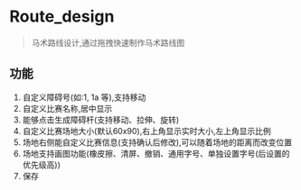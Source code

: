# Route_design
> 马术路线设计,通过拖拽快速制作马术路线图
## 功能

1. 自定义障碍号(如:1, 1a 等),支持移动
2. 自定义比赛名称,居中显示
3. 能够点击生成障碍杆(支持移动、拉伸、旋转)
4. 自定义比赛场地大小(默认60x90),右上角显示实时大小,左上角显示比例
5. 场地右侧能自定义比赛信息(支持确认后修改),可以随着场地的距离而改变位置
6. 场地支持画图功能(橡皮擦、清屏、撤销、通用字号、单独设置字号(后设置的优先级高))
7. 保存